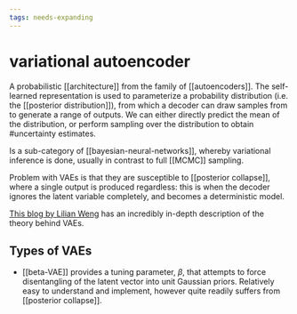 ```yaml
---
tags: needs-expanding
---
```


# variational autoencoder


A probabilistic [[architecture]] from the family of [[autoencoders]]. The self-learned representation is used to parameterize a probability distribution (i.e. the [[posterior distribution]]), from which a decoder can draw samples from to generate a range of outputs. We can either directly predict the mean of the distribution, or perform sampling over the distribution to obtain #uncertainty estimates.

Is a sub-category of [[bayesian-neural-networks]], whereby variational inference is done, usually in contrast to full [[MCMC]] sampling.

Problem with VAEs is that they are susceptible to [[posterior collapse]], where a single output is produced regardless: this is when the decoder ignores the latent variable completely, and becomes a deterministic model.

[This blog by Lilian Weng](https://lilianweng.github.io/lil-log/2018/08/12/from-autoencoder-to-beta-vae.html) has an incredibly in-depth description of the theory behind VAEs.

## Types of VAEs

- [[beta-VAE]] provides a tuning parameter, $\beta$, that attempts to force disentangling of the latent vector into unit Gaussian priors. Relatively easy to understand and implement, however quite readily suffers from [[posterior collapse]].